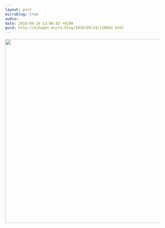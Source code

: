 ```yaml
---
layout: post
microblog: true
audio: 
date: 2018-09-24 13:06:02 +0200
guid: http://mjhagen.micro.blog/2018/09/24/110602.html
---
```



<img src="http://mjhagen.micro.blog/uploads/2018/a76a3408b6.jpg" width="600" height="600" />
